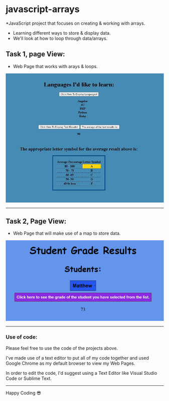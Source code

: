 # javascript-arrays
*JavaScript project that focuses on creating &amp; working with arrays.
* Learning different ways to store & display data.
* We'll look at how to loop through data/arrays.

## Task 1, page View:
* Web Page that works with arays & loops.
<img src="/images/task1-1.JPG" alt="View of Page">

<hr/>

## Task 2, Page View:
* Web Page that will make use of a map to store data.
<img src="/images/task 2-1.JPG" alt="View of Page">
<hr/>

### Use of code:
<p>Please feel free to use the code of the projects above.</p>
<p>I've made use of a text editor to put all of my code together and used Google Chrome as my default browser to view my Web Pages.</p>
<p>In order to edit the code, I'd suggest using a Text Editor like Visual Studio Code or Sublime Text.</p>
<hr/>

<span>Happy Coding :sunglasses:</span>
